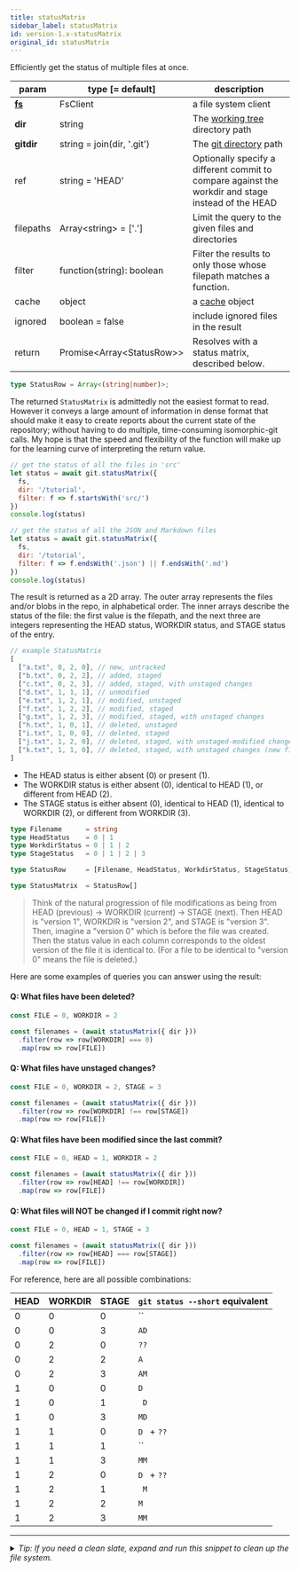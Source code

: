 ```yaml
---
title: statusMatrix
sidebar_label: statusMatrix
id: version-1.x-statusMatrix
original_id: statusMatrix
---
```


Efficiently get the status of multiple files at once.

| param          | type [= default]              | description                                                                                        |
| -------------- | ----------------------------- | -------------------------------------------------------------------------------------------------- |
| [**fs**](./fs) | FsClient                      | a file system client                                                                               |
| **dir**        | string                        | The [working tree](dir-vs-gitdir.md) directory path                                                |
| **gitdir**     | string = join(dir, '.git')    | The [git directory](dir-vs-gitdir.md) path                                                         |
| ref            | string = 'HEAD'               | Optionally specify a different commit to compare against the workdir and stage instead of the HEAD |
| filepaths      | Array\<string\> = ['.']       | Limit the query to the given files and directories                                                 |
| filter         | function(string): boolean     | Filter the results to only those whose filepath matches a function.                                |
| cache          | object                        | a [cache](cache.md) object                                                                         |
| ignored        | boolean = false               | include ignored files in the result                                                                |
| return         | Promise\<Array\<StatusRow\>\> | Resolves with a status matrix, described below.                                                    |

```ts
type StatusRow = Array<(string|number)>;
```

The returned `StatusMatrix` is admittedly not the easiest format to read.
However it conveys a large amount of information in dense format that should make it easy to create reports about the current state of the repository;
without having to do multiple, time-consuming isomorphic-git calls.
My hope is that the speed and flexibility of the function will make up for the learning curve of interpreting the return value.

```js live
// get the status of all the files in 'src'
let status = await git.statusMatrix({
  fs,
  dir: '/tutorial',
  filter: f => f.startsWith('src/')
})
console.log(status)
```

```js live
// get the status of all the JSON and Markdown files
let status = await git.statusMatrix({
  fs,
  dir: '/tutorial',
  filter: f => f.endsWith('.json') || f.endsWith('.md')
})
console.log(status)
```

The result is returned as a 2D array.
The outer array represents the files and/or blobs in the repo, in alphabetical order.
The inner arrays describe the status of the file:
the first value is the filepath, and the next three are integers
representing the HEAD status, WORKDIR status, and STAGE status of the entry.

```js
// example StatusMatrix
[
  ["a.txt", 0, 2, 0], // new, untracked
  ["b.txt", 0, 2, 2], // added, staged
  ["c.txt", 0, 2, 3], // added, staged, with unstaged changes
  ["d.txt", 1, 1, 1], // unmodified
  ["e.txt", 1, 2, 1], // modified, unstaged
  ["f.txt", 1, 2, 2], // modified, staged
  ["g.txt", 1, 2, 3], // modified, staged, with unstaged changes
  ["h.txt", 1, 0, 1], // deleted, unstaged
  ["i.txt", 1, 0, 0], // deleted, staged
  ["j.txt", 1, 2, 0], // deleted, staged, with unstaged-modified changes (new file of the same name)
  ["k.txt", 1, 1, 0], // deleted, staged, with unstaged changes (new file of the same name)
]
```

- The HEAD status is either absent (0) or present (1).
- The WORKDIR status is either absent (0), identical to HEAD (1), or different from HEAD (2).
- The STAGE status is either absent (0), identical to HEAD (1), identical to WORKDIR (2), or different from WORKDIR (3).

```ts
type Filename      = string
type HeadStatus    = 0 | 1
type WorkdirStatus = 0 | 1 | 2
type StageStatus   = 0 | 1 | 2 | 3

type StatusRow     = [Filename, HeadStatus, WorkdirStatus, StageStatus]

type StatusMatrix  = StatusRow[]
```

> Think of the natural progression of file modifications as being from HEAD (previous) -> WORKDIR (current) -> STAGE (next).
> Then HEAD is "version 1", WORKDIR is "version 2", and STAGE is "version 3".
> Then, imagine a "version 0" which is before the file was created.
> Then the status value in each column corresponds to the oldest version of the file it is identical to.
> (For a file to be identical to "version 0" means the file is deleted.)

Here are some examples of queries you can answer using the result:

#### Q: What files have been deleted?
```js
const FILE = 0, WORKDIR = 2

const filenames = (await statusMatrix({ dir }))
  .filter(row => row[WORKDIR] === 0)
  .map(row => row[FILE])
```

#### Q: What files have unstaged changes?
```js
const FILE = 0, WORKDIR = 2, STAGE = 3

const filenames = (await statusMatrix({ dir }))
  .filter(row => row[WORKDIR] !== row[STAGE])
  .map(row => row[FILE])
```

#### Q: What files have been modified since the last commit?
```js
const FILE = 0, HEAD = 1, WORKDIR = 2

const filenames = (await statusMatrix({ dir }))
  .filter(row => row[HEAD] !== row[WORKDIR])
  .map(row => row[FILE])
```

#### Q: What files will NOT be changed if I commit right now?
```js
const FILE = 0, HEAD = 1, STAGE = 3

const filenames = (await statusMatrix({ dir }))
  .filter(row => row[HEAD] === row[STAGE])
  .map(row => row[FILE])
```

For reference, here are all possible combinations:

| HEAD | WORKDIR | STAGE | `git status --short` equivalent |
| ---- | ------- | ----- | ------------------------------- |
| 0    | 0       | 0     | ``                              |
| 0    | 0       | 3     | `AD`                            |
| 0    | 2       | 0     | `??`                            |
| 0    | 2       | 2     | `A `                            |
| 0    | 2       | 3     | `AM`                            |
| 1    | 0       | 0     | `D `                            |
| 1    | 0       | 1     | ` D`                            |
| 1    | 0       | 3     | `MD`                            |
| 1    | 1       | 0     | `D ` + `??`                     |
| 1    | 1       | 1     | ``                              |
| 1    | 1       | 3     | `MM`                            |
| 1    | 2       | 0     | `D ` + `??`                     |
| 1    | 2       | 1     | ` M`                            |
| 1    | 2       | 2     | `M `                            |
| 1    | 2       | 3     | `MM`                            |


---

<details>
<summary><i>Tip: If you need a clean slate, expand and run this snippet to clean up the file system.</i></summary>

```js live
window.fs = new LightningFS('fs', { wipe: true })
window.pfs = window.fs.promises
console.log('done')
```
</details>

<script>
(function rewriteEditLink() {
  const el = document.querySelector('a.edit-page-link.button');
  if (el) {
    el.href = 'https://github.com/isomorphic-git/isomorphic-git/edit/main/src/api/statusMatrix.js';
  }
})();
</script>